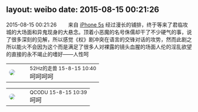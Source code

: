 layout: weibo
date: 2015-08-15 00:21:26
---
<meta name="referrer" content="no-referrer" />

2015-08-15 00:21:26  &nbsp;&nbsp;&nbsp;&nbsp;&nbsp;&nbsp; 来自 <a href="sinaweibo://customweibosource" rel="nofollow">iPhone 5s</a>
经过漫长的铺排，终于等来了君临攻城的大场面和异鬼现身的大悬念。顶着小恶魔的名号侏儒却干了不少硬气的事，说了很多深刻的见解，所以感觉《权》剧冲突在语言的交锋对话的攻势，然而此剧之所以能火不会因为这个而是满足了很多人对裸露的镜头血腥的场面人伦的淫乱欲望的直接的永不竭止的嗜好——人性呵 ​​​

<table style="width: 100%;">
  <tr>
    <td style="width: 40px;"><img style="border-radius:50%" src="https://tva4.sinaimg.cn/crop.0.0.180.180.50/8beaf773jw1e8qgp5bmzyj2050050aa8.jpg?KID=imgbed,tva&Expires=1624463454&ssig=qBDqkDuY6P"></td>
    <td colspan="2"><small>52Hz的走兽 15-8-15 10:40</small><br/>呵呵呵呵</td>
  </tr>
</table>

<table style="width: 100%;">
  <tr>
    <td style="width: 40px;"><img style="border-radius:50%" src="https://tvax1.sinaimg.cn/crop.0.0.512.512.50/6b69631dly8g0l3egwcbcj20e80e8dfu.jpg?KID=imgbed,tva&Expires=1624463454&ssig=igltHuPr8a"></td>
    <td colspan="2"><small>QCODU 15-8-15 10:39</small><br/>呵呵</td>
  </tr>
</table>
